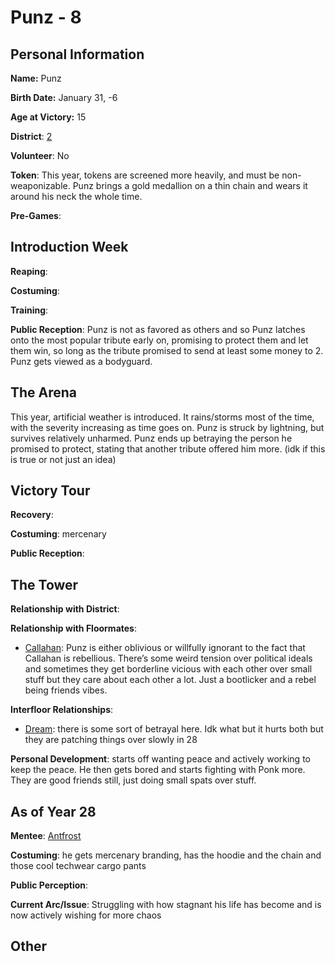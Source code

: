 # Punz - 8

## Personal Information
**Name:** Punz

**Birth Date:** January 31, -6

**Age at Victory:** 15

**District**: [2](district2.md)

**Volunteer**: No

**Token**: This year, tokens are screened more heavily, and must be non-weaponizable. Punz brings a gold medallion on a thin chain and wears it around his neck the whole time.

**Pre-Games**: 

## Introduction Week
**Reaping**:

**Costuming**: 

**Training**: 

**Public Reception**:  Punz is not as favored as others and so Punz latches onto the most popular tribute early on, promising to protect them and let them win, so long as the tribute promised to send at least some money to 2. Punz gets viewed as a bodyguard.

## The Arena
This year, artificial weather is introduced. It rains/storms most of the time, with the severity increasing as time goes on. Punz is struck by lightning, but survives relatively unharmed. Punz ends up betraying the person he promised to protect, stating that another tribute offered him more. (idk if this is true or not just an idea)

## Victory Tour
**Recovery**: 

**Costuming**: mercenary

**Public Reception**: 

## The Tower
**Relationship with District**:

**Relationship with Floormates**:
- [Callahan](Callahan.md): Punz is either oblivious or willfully ignorant to the fact that Callahan is rebellious. There’s some weird tension over political ideals and sometimes they get borderline vicious with each other over small stuff but they care about each other a lot. Just a bootlicker and a rebel being friends vibes.

**Interfloor Relationships**: 
- [Dream](../floor2/DreamWasTaken.md): there is some sort of betrayal here. Idk what but it hurts both but they are patching things over slowly in 28

**Personal Development**: starts off wanting peace and actively working to keep the peace. He then gets bored and starts fighting with Ponk more. They are good friends still, just doing small spats over stuff.

## As of Year 28
**Mentee**: [Antfrost](../floor1/Antfrost.md)

**Costuming**: he gets mercenary branding, has the hoodie and the chain and those cool techwear cargo pants

**Public Perception**:

**Current Arc/Issue**: Struggling with how stagnant his life has become and is now actively wishing for more chaos

## Other

